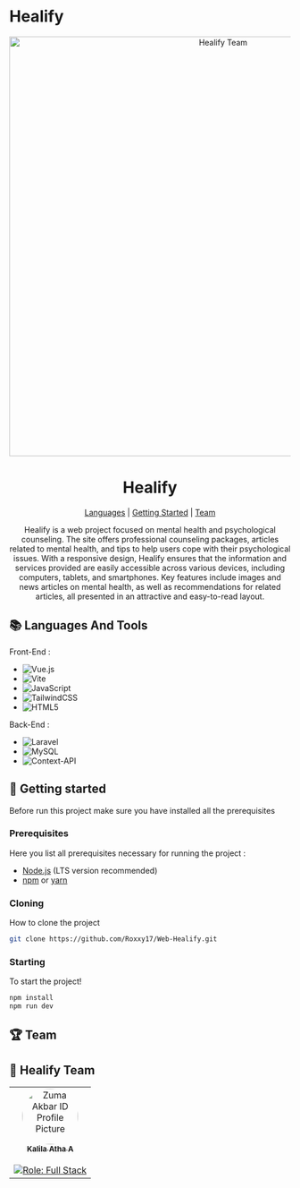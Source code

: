 # Healify
<p align="center">
<img src="https://github.com/Roxxy17/Web-Healify/assets/125856192/afe38047-adc8-4a64-8df7-46871928b871" alt="Healify Team" width="750">
</p>

<h1 align="center" style="font-weight: bold;">Healify</h1>

<p align="center">
<a href="#Languages">Languages</a>
|
<a href="#started">Getting Started</a>
|
<a href="#Team">Team</a>
</p>

<p align="center"> Healify is a web project focused on mental health and psychological counseling. The site offers professional counseling packages, articles related to mental health, and tips to help users cope with their psychological issues. With a responsive design, Healify ensures that the information and services provided are easily accessible across various devices, including computers, tablets, and smartphones. Key features include images and news articles on mental health, as well as recommendations for related articles, all presented in an attractive and easy-to-read layout. </p>

<h2 id="Languages">📚 Languages And Tools</h2>

Front-End :
- ![Vue.js](https://img.shields.io/badge/vuejs-%2335495e.svg?style=for-the-badge&logo=vuedotjs&logoColor=%234FC08D)
- ![Vite](https://img.shields.io/badge/vite-%23646CFF.svg?style=for-the-badge&logo=vite&logoColor=white)
- ![JavaScript](https://img.shields.io/badge/javascript-%23323330.svg?style=for-the-badge&logo=javascript&logoColor=%23F7DF1E)
- ![TailwindCSS](https://img.shields.io/badge/tailwindcss-%2338B2AC.svg?style=for-the-badge&logo=tailwind-css&logoColor=white)
- ![HTML5](https://img.shields.io/badge/html5-%23E34F26.svg?style=for-the-badge&logo=html5&logoColor=white)

Back-End :
- ![Laravel](https://img.shields.io/badge/laravel-%23FF2D20.svg?style=for-the-badge&logo=laravel&logoColor=white)
- ![MySQL](https://img.shields.io/badge/mysql-4479A1.svg?style=for-the-badge&logo=mysql&logoColor=white)
- ![Context-API](https://img.shields.io/badge/Context--Api-000000?style=for-the-badge&logo=react)

<h2 id="started">🚀 Getting started</h2>

Before run this project make sure you have installed all the prerequisites

<h3>Prerequisites</h3>

Here you list all prerequisites necessary for running the project :
- [Node.js](https://nodejs.org/en/) (LTS version recommended)
- [npm](https://www.npmjs.com/) or [yarn](https://yarnpkg.com/)

<h3>Cloning</h3>

How to clone the project

```bash
git clone https://github.com/Roxxy17/Web-Healify.git
```
<h3>Starting</h3>

To start the project!

```bash
npm install
npm run dev
```

<h2 id="Team">🏆 Team</h2>

## 🤝 Healify Team

<table>
  <tr>
    <td align="center">
      <a href="https://github.com/Roxxy17">
        <img src="https://avatars.githubusercontent.com/u/125856192?v=4" width="100px;" style="border-radius:50%;" alt="Zuma Akbar ID Profile Picture"/><br>
        <sub><b>Kalila Atha A</b></sub><br><br>
        <img src="https://img.shields.io/badge/Role-Full_Stack-blue" alt="Role: Full Stack"/><br>
      </a>
    </td>
  </tr>
</table>



